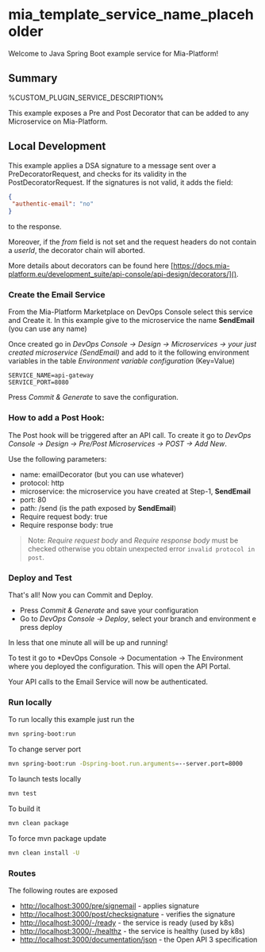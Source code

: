 # mia_template_service_name_placeholder



Welcome to Java Spring Boot example service for Mia-Platform!

## Summary

%CUSTOM_PLUGIN_SERVICE_DESCRIPTION%

This example exposes a Pre and Post Decorator that can be added to any Microservice on Mia-Platform.
## Local Development

This example applies a DSA signature to a message sent over a PreDecoratorRequest,
 and checks for its validity in the PostDecoratorRequest. If the signatures is not valid,
 it adds the field:
 ```json
{
  "authentic-email": "no"
}
```
to the response.

Moreover, if the *from* field is not set and the request headers do not contain a *userId*, the decorator chain will aborted.

More details about decorators can be found here [https://docs.mia-platform.eu/development_suite/api-console/api-design/decorators/]().

### Create the Email Service

From the Mia-Platform Marketplace on DevOps Console select this service and Create it. In this example give to the microservice the name **SendEmail** (you can use any name)

Once created go in *DevOps Console -> Design -> Microservices -> your just created microservice (SendEmail)* and add to it the following environment variables in the table *Environment variable configuration* (Key=Value)

```
SERVICE_NAME=api-gateway
SERVICE_PORT=8080
```

Press *Commit & Generate* to save the configuration.

### How to add a Post Hook:
The Post hook will be triggered after an API call. To create it go to *DevOps Console -> Design -> Pre/Post Microservices -> POST -> Add New*.

Use the following parameters:

- name: emailDecorator (but you can use whatever)
- protocol: http
- microservice: the microservice you have created at Step-1, **SendEmail**
- port: 80
- path: /send (is the path exposed by **SendEmail**)
- Require request body: true
- Require response body: true

> Note: *Require request body* and *Require response body* must be checked otherwise you obtain unexpected error `invalid protocol in post`.

### Deploy and Test

That's all! Now you can Commit and Deploy.

- Press *Commit & Generate* and save your configuration
- Go to *DevOps Console -> Deploy*, select your branch and environment e press deploy

In less that one minute all will be up and running!

To test it go to  *DevOps Console -> Documentation -> The Environment where you deployed the configuration. This will open the API Portal.

Your API calls to the Email Service will now be authenticated.

### Run locally

To run locally this example just run the

```bash
mvn spring-boot:run
```

To change server port

```bash
mvn spring-boot:run -Dspring-boot.run.arguments=--server.port=8000
```

To launch tests locally

```bash
mvn test
```

To build it

```bash
mvn clean package
```

To force mvn package update

```bash
mvn clean install -U
```

### Routes

The following routes are exposed

- [http://localhost:3000/pre/signemail]() - applies signature
- [http://localhost:3000/post/checksignature]() - verifies the signature
- [http://localhost:3000/-/ready]() - the service is ready (used by k8s)
- [http://localhost:3000/-/healthz]() - the service is healthy (used by k8s)
- [http://localhost:3000/documentation/json]() - the Open API 3 specification
